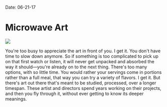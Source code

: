 
Date: 06-21-17

# Microwave Art

![](https://dl.dropboxusercontent.com/s/t11w9tngk0wb2sa/Image%2040.jpg)

You're too busy to appreciate the art in front of you. I get it. You don't have time to slow down anymore. So if something is too complicated to pick up on that first watch or listen, it will never get unpacked and absorbed the way it should—you're already on to the next thing. There's too many options, with so little time. You would rather your servings come in portions rather than a full meal, that way you can try a variety of flavors. I get it. But there's art out there that's meant to be studied, processed, over a longer timespan. These artist and directors spend years working on their projects, and then you fly through it, without ever getting to know its deeper meanings.
